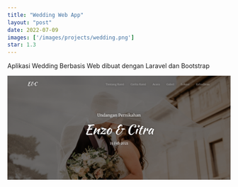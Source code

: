 ```yaml
---
title: "Wedding Web App"
layout: "post"
date: 2022-07-09
images: ['/images/projects/wedding.png']
star: 1.3
---
```


Aplikasi Wedding Berbasis Web dibuat dengan Laravel dan Bootstrap

![Preview](/images/projects/wedding.png)